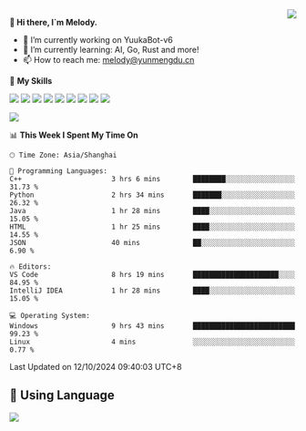 <a href="#">
  <img align="right" src="https://github-readme-stats.vercel.app/api?username=melodyyuuka&count_private=true&show_icons=true" />
</a>

**👋 Hi there, I`m Melody.**

- 🔭 I’m currently working on YuukaBot-v6
- 🌱 I’m currently learning: AI, Go, Rust and more!
- 📫 How to reach me: melody@yunmengdu.cn

🌟 **My Skills** 

![](https://img.shields.io/badge/-Python-3e74a2?style=flat-square&logo=Python&logoColor=fff)
![](https://img.shields.io/badge/-Java-007396?style=flat-square&logo=OpenJDK&logoColor=fff)
![](https://img.shields.io/badge/-Node.js-339933?style=flat-square&logo=Node.js&logoColor=fff)
![](https://img.shields.io/badge/-Git-f05032?style=flat-square&logo=git&logoColor=fff)
![](https://img.shields.io/badge/-PostgreSQL-4169e1?style=flat-square&logo=PostgreSQL&logoColor=fff)
![](https://img.shields.io/badge/-Rust-000000?style=flat-square&logo=rust&logoColor=fff)
![](https://img.shields.io/badge/-VSCode-007acc?style=flat-square&logo=Visual-Studio-Code&logoColor=fff)
![](https://img.shields.io/badge/-FastAPI-009688?style=flat-square&logo=FastAPI&logoColor=fff)
![](https://img.shields.io/badge/-Linux-000000?style=flat-square&logo=Linux&logoColor=fff)


![](https://wakatime.com/badge/user/fa6dc0e2-47c5-4d2d-ae45-69fec6f2122c.svg)

<!--START_SECTION:waka-->
📊 **This Week I Spent My Time On** 

```text
🕑︎ Time Zone: Asia/Shanghai

💬 Programming Languages: 
C++                      3 hrs 6 mins        ████████░░░░░░░░░░░░░░░░░   31.73 % 
Python                   2 hrs 34 mins       ███████░░░░░░░░░░░░░░░░░░   26.32 % 
Java                     1 hr 28 mins        ████░░░░░░░░░░░░░░░░░░░░░   15.05 % 
HTML                     1 hr 25 mins        ████░░░░░░░░░░░░░░░░░░░░░   14.55 % 
JSON                     40 mins             ██░░░░░░░░░░░░░░░░░░░░░░░    6.90 % 

🔥 Editors: 
VS Code                  8 hrs 19 mins       █████████████████████░░░░   84.95 % 
IntelliJ IDEA            1 hr 28 mins        ████░░░░░░░░░░░░░░░░░░░░░   15.05 % 

💻 Operating System: 
Windows                  9 hrs 43 mins       █████████████████████████   99.23 % 
Linux                    4 mins              ░░░░░░░░░░░░░░░░░░░░░░░░░    0.77 % 
```


 Last Updated on 12/10/2024 09:40:03 UTC+8
<!--END_SECTION:waka-->

## 🥰 **Using Language**

![](https://github-readme-stats.vercel.app/api/wakatime?username=MelodyYuyuko&layout=compact&hide_border=true)
